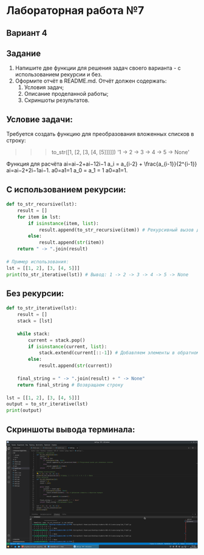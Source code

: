 # Лабораторная работа №7
## Вариант 4
## Задание
1. Напишите две функции для решения задач своего варианта - с использованием рекурсии и без.
2. Оформите отчёт в README.md. Отчёт должен содержать:
    1. Условия задач;
    2. Описание проделанной работы;
    3. Скриншоты результатов.
## Условие задачи:
Требуется создать функцию для преобразования вложенных списков в строку:
>>> to_str([1, [2, [3, [4, [5]]]]])
'1 -> 2 -> 3 -> 4 -> 5 -> None'

Функция для расчёта ai=ai−2+ai−12i−1 a_i = a_{i-2} + \frac{a_{i-1}}{2^{i-1}} ai​=ai−2​+2i−1ai−1​​. a0=a1=1 a_0 = a_1 = 1 a0​=a1​=1.
## С использованием рекурсии:
``` py
def to_str_recursive(lst):
    result = []
    for item in lst:
        if isinstance(item, list):
            result.append(to_str_recursive(item)) # Рекурсивный вызов для вложенных списков
        else:
            result.append(str(item))
    return " -> ".join(result)

# Пример использования:
lst = [[1, 2], [3, [4, 5]]]
print(to_str_iterative(lst)) # Вывод: 1 -> 2 -> 3 -> 4 -> 5 -> None
```
## Без рекурсии:
``` py
def to_str_iterative(lst):
    result = []
    stack = [lst]
    
    while stack:
        current = stack.pop()
        if isinstance(current, list):
            stack.extend(current[::-1]) # Добавляем элементы в обратном порядке
        else:
            result.append(str(current))

    final_string = " -> ".join(result) + " -> None"
    return final_string # Возвращаем строку

lst = [[1, 2], [3, [4, 5]]]
output = to_str_iterative(lst)
print(output)
``` 
## Скриншоты вывода терминала:
![result](result_lab7.png)

